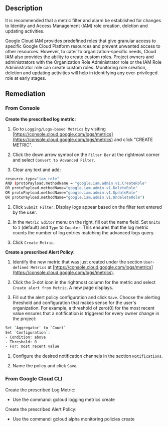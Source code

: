 ## Description

It is recommended that a metric filter and alarm be established for changes to Identity and Access Management (IAM) role creation, deletion and updating activities.

Google Cloud IAM provides predefined roles that give granular access to specific Google Cloud Platform resources and prevent unwanted access to other resources. However, to cater to organization-specific needs, Cloud IAM also provides the ability to create custom roles. Project owners and administrators with the Organization Role Administrator role or the IAM Role Administrator role can create custom roles.
Monitoring role creation, deletion and updating activities will help in identifying any over-privileged role at early stages.

## Remediation

### From Console

**Create the prescribed log metric:**

1. Go to `Logging/Logs-based Metrics` by visiting [https://console.cloud.google.com/logs/metrics](https://console.cloud.google.com/logs/metrics) and click "CREATE METRIC".

1. Click the down arrow symbol on the `Filter Bar` at the rightmost corner and select `Convert to Advanced Filter`.

1. Clear any text and add:

```bash
resource.type="iam_role"
AND (protoPayload.methodName = "google.iam.admin.v1.CreateRole"
OR protoPayload.methodName="google.iam.admin.v1.DeleteRole"
OR protoPayload.methodName="google.iam.admin.v1.UpdateRole"
OR protoPayload.methodName="google.iam.admin.v1.UndeleteRole")
```

1. Click `Submit Filter`. Display logs appear based on the filter text entered by the user.

1. In the `Metric Editor` menu on the right, fill out the name field. Set `Units` to `1` (default) and `Type` to `Counter`. This ensures that the log metric counts the number of log entries matching the advanced logs query.

1. Click `Create Metric`.

**Create a prescribed Alert Policy:**

1. Identify the new metric that was just created under the section `User-defined Metrics` at [https://console.cloud.google.com/logs/metrics](https://console.cloud.google.com/logs/metrics).

2. Click the 3-dot icon in the rightmost column for the metric and select `Create alert from Metric`. A new page displays.

3. Fill out the alert policy configuration and click `Save`. Choose the alerting threshold and configuration that makes sense for the user's organization. For example, a threshold of zero(0) for the most recent value ensures that a notification is triggered for every owner change in the project:

```bash
Set `Aggregator` to `Count`
Set `Configuration`:
- Condition: above
- Threshold: 0
- For: most recent value
```

1. Configure the desired notification channels in the section `Notifications`.

1. Name the policy and click `Save`.

### From Google Cloud CLI

Create the prescribed Log Metric:
- Use the command: gcloud logging metrics create

Create the prescribed Alert Policy:
- Use the command: gcloud alpha monitoring policies create <policy name>
